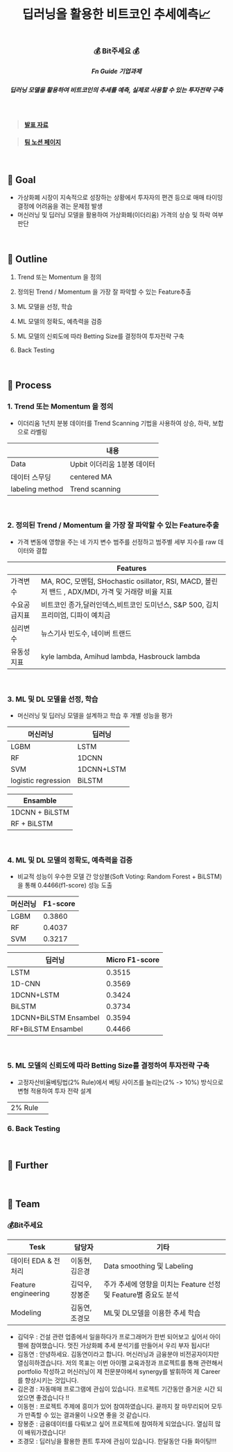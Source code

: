 <h1 align="center"> <br>딥러닝을 활용한 비트코인 추세예측📈</h1>
<h3 align="center"> <br>💰 Bit주세요 💰</h3>
<h5 align="center"> Fn Guide 기업과제
<h5 align="center"> 딥러닝 모델을 활용하여 비트코인의 추세를 예측, 실제로 사용할 수 있는 투자전략 구축
</h5>
<br>

> #### [발표 자료]()

> #### [팀 노션 페이지](https://roan-prince-424.notion.site/Bit-572682b84cf4461eadffd8fcec61f14f)
 
<br>

## 💸  Goal
* 가상화폐 시장이 지속적으로 성장하는 상황에서 투자자의 편견 등으로 매매 타이밍 결정에 어려움을 겪는 문제점 발생
* 머신러닝 및 딥러닝 모델을 활용하여 가상화폐(이더리움) 가격의 상승 및 하락 여부 판단
<br>

 
## 💸  Outline
1. Trend 또는 Momentum 을 정의

2. 정의된 Trend / Momentum 을 가장 잘 파악할 수 있는 Feature추출

3. ML 모델을 선정, 학습

4. ML 모델의 정확도, 예측력을 검증

5. ML 모델의 신뢰도에 따라 Betting Size를 결정하여 투자전략 구축

6. Back Testing

<br>
 
 
<h2> 💸  Process  </h2>
 
### 1. Trend 또는 Momentum 을 정의
* 이더리움 1년치 분봉 데이터를 Trend Scanning 기법을 사용하여 상승, 하락, 보합으로 라벨링

| | 내용  |
| ------- | ------ | 
| Data | Upbit 이더리움 1분봉 데이터 |
| 데이터 스무딩 | centered MA |
| labeling method | Trend scanning |

</br>  
  
  
### 2. 정의된 Trend / Momentum 을 가장 잘 파악할 수 있는 Feature추출
* 가격 변동에 영향을 주는 네 가지 변수 범주를 선정하고 범주별 세부 지수를 raw 데이터와 결합

| | Features  |
| ------- | ------ | 
| 가격변수 | MA, ROC, 모멘텀, SHochastic osillator, RSI, MACD, 볼린저 밴드 , ADX/MDI, 가격 및 거래량 비율 지표 |
| 수요공급지표 | 비트코인 종가,달러인덱스,비트코인 도미넌스, S&P 500, 김치프리미엄, 디파이 예치금 |
| 심리변수 | 뉴스기사 빈도수, 네이버 트랜드 |
| 유동성 지표 | kyle lambda, Amihud lambda, Hasbrouck lambda |

</br>  
  
### 3. ML 및 DL 모델을 선정, 학습
* 머신러닝 및 딥러닝 모델을 설계하고 학습 후 개별 성능을 평가

| 머신러닝 | 딥러닝  |
| ------- | ------ | 
| LGBM |LSTM  |
| RF |1DCNN |
| SVM |1DCNN+LSTM  |
| logistic regression |BiLSTM  |
 
| Ensamble  |
| ----------- | 
|1DCNN + BiLSTM  |
|RF + BiLSTM|
  
</br>  

### 4. ML 및 DL 모델의 정확도, 예측력을 검증

* 비교적 성능이 우수한 모델 간 앙상블(Soft Voting: Random Forest + BiLSTM)을 통해 0.4466(f1-score) 성능 도출

| 머신러닝 | F1-score |
| ------- | ------ | 
| LGBM | 0.3860 |
| RF | 0.4037 |
| SVM | 0.3217 |
  
| 딥러닝 | Micro F1-score  |
| ------- | ------ | 
| LSTM| 0.3515 |
| 1D-CNN | 0.3569 |
| 1DCNN+LSTM |0.3424  |
| BiLSTM  | 0.3734 |
| 1DCNN+BiLSTM Ensambel  | 0.3594 |
| RF+BiLSTM Ensambel  | 0.4466 |
 
 
</br>  
 
 
### 5. ML 모델의 신뢰도에 따라 Betting Size를 결정하여 투자전략 구축
* 고정자산비율베팅법(2% Rule)에서 베팅 사이즈를 늘리는(2% -> 10%) 방식으로 변형 적용하여 투자 전략 설계

|  |  |
| ------- | ------ | 
| 2% Rule |  |

  
### 6. Back Testing
 
<br>
 


<h2> 💸  Further  </h2>
<br>
 

## 💸 Team
### 💰Bit주세요 
| Tesk | 담당자 | 기타 |
| -------  | ------ | ------|
| 데이터 EDA & 전처리 | 이동현, 김은경 | Data smoothing 및 Labeling  |
| Feature engineering | 김덕우, 장봉준 | 주가 추세에 영향을 미치는 Feature 선정 및 Feature별 중요도 분석 |
| Modeling | 김동연, 조경모 | ML및 DL모델을 이용한 추세 학습|
* 김덕우 : 건설 관련 업종에서 일을하다가 프로그래머가 한번 되어보고 싶어서 아이펠에 참여했습니다. 멋진 가상화폐 추세 분석기를 만들어서 우리 부자 됩시다! 
* 김동연 : 안녕하세요. 김동연이라고 합니다. 머신러닝과 금융분야 비전공자이지만 열심히하겠습니다. 저의 목표는 이번 아이펠 교육과정과 프로젝트를 통해 관련해서 portfolio 작성하고 머신러닝이 제 전문분야에서 synergy를 발휘하여 제 Career를 향상시키는 것입니다.
* 김은경 : 자동매매 프로그램에 관심이 있습니다. 프로젝트 기간동안 즐거운 시간 되었으면 좋겠습니다 !! 
* 이동현 : 프로젝트 주제에 흥미가 있어 참여하였습니다. 끝까지 잘 마무리되어 모두가 만족할 수 있는 결과물이 나오면 좋을 것 같습니다. 
* 장봉준 : 금융데이터를 다뤄보고 싶어 프로젝트에 참여하게 되었습니다. 열심히 많이 배워가겠습니다! 
* 조경모 : 딥러닝을 활용한 퀀트 투자에 관심이 있습니다. 한달동안 다들 화이팅!!! 
